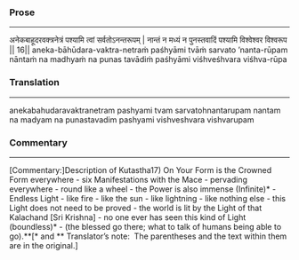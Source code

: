 ### Prose 
 --- 
अनेकबाहूदरवक्त्रनेत्रं
पश्यामि त्वां सर्वतोऽनन्तरूपम् |
नान्तं न मध्यं न पुनस्तवादिं
पश्यामि विश्वेश्वर विश्वरूप || 16||
aneka-bāhūdara-vaktra-netraṁ
paśhyāmi tvāṁ sarvato ’nanta-rūpam
nāntaṁ na madhyaṁ na punas tavādiṁ
paśhyāmi viśhveśhvara viśhva-rūpa

### Translation 
 --- 
anekabahudaravaktranetram pashyami tvam sarvatohnantarupam nantam na madyam na punastavadim pashyami vishveshvara vishvarupam

### Commentary 
 --- 
[Commentary:]Description of Kutastha17) On Your Form is the Crowned Form everywhere - six Manifestations with the Mace - pervading everywhere - round like a wheel - the Power is also immense (Infinite)* - Endless Light - like fire - like the sun - like lightning - like nothing else - this Light does not need to be proved - the world is lit by the Light of that Kalachand [Sri Krishna] - no one ever has seen this kind of Light (boundless)* - (the blessed go there; what to talk of humans being able to go).**[* and ** Translator’s note:  The parentheses and the text within them are in the original.]